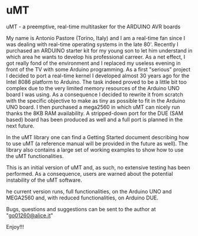 # uMT
uMT - a preemptive, real-time multitasker for the ARDUINO AVR boards

My name is Antonio Pastore (Torino, Italy) and I am a real-time fan since I was dealing with real-time operating systems in the late 80'. Recently I purchased an ARDUINO starter kit for my young son to let him understand in which area he wants to develop his professional carreer.
As a net effect, I got really fond of the environment and I replaced my useless evening in front of the TV with some Arduino programming. As a first "serious" project I decided to port a real-time kernel I developed almost 30 years ago for the Intel 8086 platform to Arduino. The task indeed proved to be a little bit too complex due to the very limited memory resources of the Arduino UNO board I was using. As a consequence I decided to rewrite it from scratch with the specific objective to make as tiny as possible to fit in the Arduino UNO board. I then purchased a mega2560 in which uMT can nicely run thanks the 8KB RAM availability. A stripped-down port for the DUE (SAM based) board has been produced as well and a full port is planned in the next future.

In the uMT library one can find a Getting Started document describing how to use uMT (a reference manual will be provided in the future as well). The library also contains a large set of working examples to show how to use the uMT functionalities.

This is an initial version of uMT and, as such, no extensive testing has been performed. As a consequence, users are warned about the potential instability of the uMT software.

he current version runs, full functionalities, on the Arduino UNO and MEGA2560 and, with reduced functionalities, on Arduino DUE.

Bugs, questions and suggestions can be sent to the author at "go01260@alice.it"

Enjoy!!!


